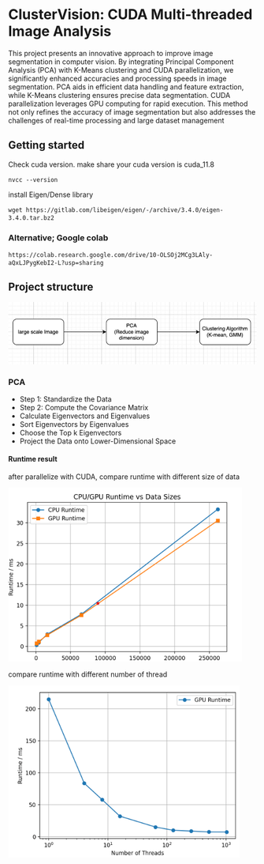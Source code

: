 # ClusterVision: CUDA Multi-threaded Image Analysis
This project presents an innovative approach to improve image segmentation in computer vision. By integrating Principal Component Analysis (PCA) with K-Means clustering and CUDA parallelization, we significantly enhanced accuracies and processing speeds in image segmentation. PCA aids in efficient data handling and feature extraction, while K-Means clustering ensures precise data segmentation. CUDA parallelization leverages GPU computing for rapid execution. This method not only refines the accuracy of image segmentation but also addresses the challenges of real-time processing and large dataset management
## Getting started
Check cuda version. make share your cuda version is cuda_11.8
```
nvcc --version
```
install Eigen/Dense library
```
wget https://gitlab.com/libeigen/eigen/-/archive/3.4.0/eigen-3.4.0.tar.bz2
```
### Alternative; Google colab
```
https://colab.research.google.com/drive/10-OLSOj2MCg3LAly-aQxLJPygKebI2-L?usp=sharing
```
## Project structure
<p align=center>
    <img src="https://github.com/Noshin03/ClusterVision--CUDA-Multi-threaded-Image-Analysis/blob/main/ImageResources/structure.jpg">
</p>

### PCA
* Step 1: Standardize the Data
* Step 2: Compute the Covariance Matrix
* Calculate Eigenvectors and Eigenvalues
* Sort Eigenvectors by Eigenvalues
* Choose the Top k Eigenvectors
* Project the Data onto Lower-Dimensional Space
#### Runtime result
after parallelize with CUDA, compare runtime with different size of data
<p align=left>
    <img src="https://github.com/Noshin03/ClusterVision--CUDA-Multi-threaded-Image-Analysis/blob/main/ImageResources/PCA_time_compare.png">
</p>
compare runtime with different number of thread
<p align=left>
    <img src="https://github.com/Noshin03/ClusterVision--CUDA-Multi-threaded-Image-Analysis/blob/main/ImageResources/PCA_THREAD_RUNTIME.png">
</p>
